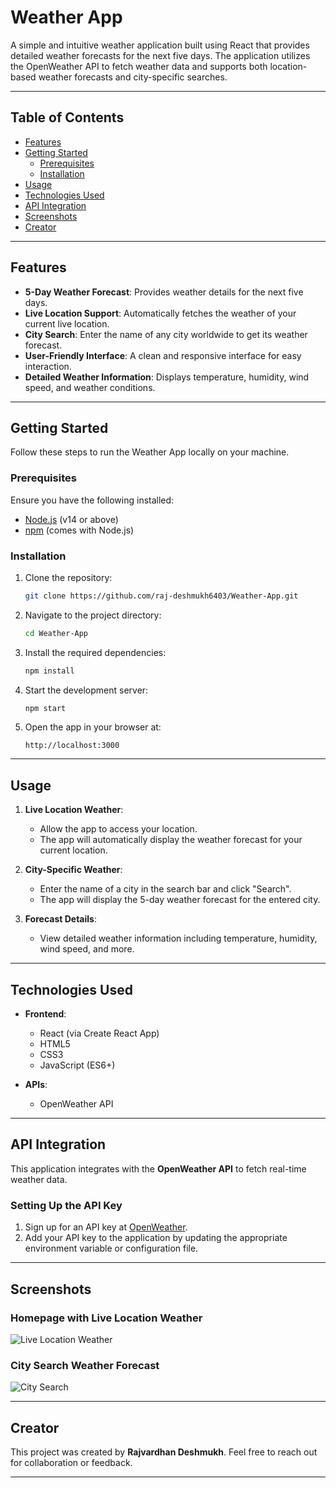 # Weather App

A simple and intuitive weather application built using React that provides detailed weather forecasts for the next five days. The application utilizes the OpenWeather API to fetch weather data and supports both location-based weather forecasts and city-specific searches.

---

## Table of Contents

- [Features](#features)
- [Getting Started](#getting-started)
  - [Prerequisites](#prerequisites)
  - [Installation](#installation)
- [Usage](#usage)
- [Technologies Used](#technologies-used)
- [API Integration](#api-integration)
- [Screenshots](#screenshots)
- [Creator](#creator)

---

## Features

- **5-Day Weather Forecast**: Provides weather details for the next five days.
- **Live Location Support**: Automatically fetches the weather of your current live location.
- **City Search**: Enter the name of any city worldwide to get its weather forecast.
- **User-Friendly Interface**: A clean and responsive interface for easy interaction.
- **Detailed Weather Information**: Displays temperature, humidity, wind speed, and weather conditions.

---

## Getting Started

Follow these steps to run the Weather App locally on your machine.

### Prerequisites

Ensure you have the following installed:

- [Node.js](https://nodejs.org/) (v14 or above)
- [npm](https://www.npmjs.com/) (comes with Node.js)

### Installation

1. Clone the repository:
   ```bash
   git clone https://github.com/raj-deshmukh6403/Weather-App.git
   ```

2. Navigate to the project directory:
   ```bash
   cd Weather-App
   ```

3. Install the required dependencies:
   ```bash
   npm install
   ```

4. Start the development server:
   ```bash
   npm start
   ```

5. Open the app in your browser at:
   ```
   http://localhost:3000
   ```

---

## Usage

1. **Live Location Weather**:
   - Allow the app to access your location.
   - The app will automatically display the weather forecast for your current location.

2. **City-Specific Weather**:
   - Enter the name of a city in the search bar and click "Search".
   - The app will display the 5-day weather forecast for the entered city.

3. **Forecast Details**:
   - View detailed weather information including temperature, humidity, wind speed, and more.

---

## Technologies Used

- **Frontend**:
  - React (via Create React App)
  - HTML5
  - CSS3
  - JavaScript (ES6+)

- **APIs**:
  - OpenWeather API

---

## API Integration

This application integrates with the **OpenWeather API** to fetch real-time weather data.

### Setting Up the API Key

1. Sign up for an API key at [OpenWeather](https://openweathermap.org/api).
2. Add your API key to the application by updating the appropriate environment variable or configuration file.

---

## Screenshots

### Homepage with Live Location Weather
![Live Location Weather](path/to/screenshot1.png)

### City Search Weather Forecast
![City Search](path/to/screenshot2.png)

---

## Creator

This project was created by **Rajvardhan Deshmukh**. Feel free to reach out for collaboration or feedback.

---
